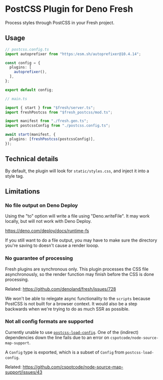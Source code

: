 # PostCSS Plugin for Deno Fresh

Process styles through PostCSS in your Fresh project.

## Usage

```ts
// postcss.config.ts
import autoprefixer from "https:/esm.sh/autoprefixer@10.4.14";

const config = {
  plugins: [
    autoprefixer(),
  ],
};

export default config;
```

```ts
// main.ts

import { start } from "$fresh/server.ts";
import freshPostcss from "$fresh_postcss/mod.ts";

import manifest from "./fresh.gen.ts";
import postcssConfig from "./postcss.config.ts";

await start(manifest, {
  plugins: [freshPostcss(postcssConfig)],
});
```

## Technical details

By default, the plugin will look for `static/styles.css`, and inject it into a
style tag.

## Limitations

### No file output on Deno Deploy

Using the "to" option will write a file using "Deno.writeFile". It may work
locally, but will not work with Deno Deploy.

https://deno.com/deploy/docs/runtime-fs

If you still want to do a file output, you may have to make sure the directory
you're saving to doesn't cause a render looop.

### No guarantee of processing

Fresh plugins are synchronous only. This plugin processes the CSS file
asynchronously, so the render function may finish before the CSS is done
processing.

Related: https://github.com/denoland/fresh/issues/728

We won't be able to relegate async functionality to the `scripts` because
PostCSS is not built for a browser context. It would also be a step backwards
when we're trying to do as much SSR as possible.

### Not all config formats are supported

Currently unable to use
[`postcss-load-config`](https://github.com/postcss/postcss-load-config). One of
the (indirect) dependencies down the line fails due to an error on
`cspotcode/node-source-map-support`.

A `Config` type is exported, which is a subset of `Config` from
`postcss-load-config`.

Related: https://github.com/cspotcode/node-source-map-support/issues/43
